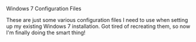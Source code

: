 Windows 7 Configuration Files

These are just some various configuration files I need to use when setting up my existing Windows 7 installation.
Got tired of recreating them, so now I'm finally doing the smart thing!


